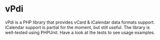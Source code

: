 # vPdi #

vPdi is a PHP library that provides vCard & iCalendar data formats support. iCalendar support is partial for the moment, but still useful. The library is well-tested using PHPUnit. Have a look at the tests to see usage examples.


